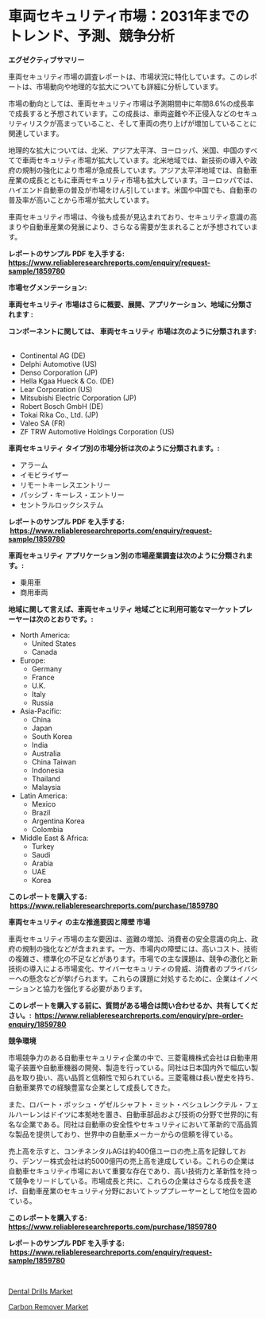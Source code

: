 <p><h1>車両セキュリティ市場：2031年までのトレンド、予測、競争分析</h1></p><p><strong>エグゼクティブサマリー</strong></p>
<p><p>車両セキュリティ市場の調査レポートは、市場状況に特化しています。このレポートは、市場動向や地理的な拡大についても詳細に分析しています。</p><p>市場の動向としては、車両セキュリティ市場は予測期間中に年間8.6%の成長率で成長すると予想されています。この成長は、車両盗難や不正侵入などのセキュリティリスクが高まっていること、そして車両の売り上げが増加していることに関連しています。</p><p>地理的な拡大については、北米、アジア太平洋、ヨーロッパ、米国、中国のすべてで車両セキュリティ市場が拡大しています。北米地域では、新技術の導入や政府の規制の強化により市場が急成長しています。アジア太平洋地域では、自動車産業の成長とともに車両セキュリティ市場も拡大しています。ヨーロッパでは、ハイエンド自動車の普及が市場をけん引しています。米国や中国でも、自動車の普及率が高いことから市場が拡大しています。</p><p>車両セキュリティ市場は、今後も成長が見込まれており、セキュリティ意識の高まりや自動車産業の発展により、さらなる需要が生まれることが予想されています。</p></p>
<p><strong>レポートのサンプル PDF を入手する: <a href="https://www.reliableresearchreports.com/enquiry/request-sample/1859780">https://www.reliableresearchreports.com/enquiry/request-sample/1859780</a></strong></p>
<p><strong>市場セグメンテーション:</strong></p>
<p><strong> 車両セキュリティ 市場はさらに概要、展開、アプリケーション、地域に分類されます :</strong></p>
<p><strong>コンポーネントに関しては、 車両セキュリティ 市場は次のように分類されます: &nbsp;</strong></p>
<p><ul><li>Continental AG (DE)</li><li>Delphi Automotive (US)</li><li>Denso Corporation (JP)</li><li>Hella Kgaa Hueck & Co. (DE)</li><li>Lear Corporation (US)</li><li>Mitsubishi Electric Corporation (JP)</li><li>Robert Bosch GmbH (DE)</li><li>Tokai Rika Co., Ltd. (JP)</li><li>Valeo SA (FR)</li><li>ZF TRW Automotive Holdings Corporation (US)</li></ul></p>
<p><strong> 車両セキュリティ タイプ別の市場分析は次のように分類されます。:</strong></p>
<p><ul><li>アラーム</li><li>イモビライザー</li><li>リモートキーレスエントリー</li><li>パッシブ・キーレス・エントリー</li><li>セントラルロックシステム</li></ul></p>
<p><strong>レポートのサンプル PDF を入手する: &nbsp;<a href="https://www.reliableresearchreports.com/enquiry/request-sample/1859780">https://www.reliableresearchreports.com/enquiry/request-sample/1859780</a></strong></p>
<p><strong> 車両セキュリティ アプリケーション別の市場産業調査は次のように分類されます。:</strong></p>
<p><ul><li>乗用車</li><li>商用車両</li></ul></p>
<p><strong>地域に関して言えば、車両セキュリティ 地域ごとに利用可能なマーケットプレーヤーは次のとおりです。:</strong></p>
<p><ul>
    <li>
        North America:
        <ul>
            <li>United States</li>
            <li>Canada</li>
        </ul>
    </li>
    <li>
        Europe:
        <ul>
            <li>Germany</li>
            <li>France</li>
            <li>U.K.</li>
            <li>Italy</li>
            <li>Russia</li>
        </ul>
    </li>
    <li>
        Asia-Pacific:
        <ul>
            <li>China</li>
            <li>Japan</li>
            <li>South Korea</li>
            <li>India</li>
            <li>Australia</li>
            <li>China Taiwan</li>
            <li>Indonesia</li>
            <li>Thailand</li>
            <li>Malaysia</li>
        </ul>
    </li>
    <li>
        Latin America:
        <ul>
            <li>Mexico</li>
            <li>Brazil</li>
            <li>Argentina Korea</li>
            <li>Colombia</li>
        </ul>
    </li>
    <li>
        Middle East & Africa:
        <ul>
            <li>Turkey</li>
            <li>Saudi</li>
            <li>Arabia</li>
            <li>UAE</li>
            <li>Korea</li>
        </ul>
    </li>
    </ul></p>
<p><strong>このレポートを購入する: &nbsp;<a href="https://www.reliableresearchreports.com/purchase/1859780">https://www.reliableresearchreports.com/purchase/1859780</a></strong></p>
<p><strong>車両セキュリティ の主な推進要因と障壁 市場</strong></p>
<p><p>車両セキュリティ市場の主な要因は、盗難の増加、消費者の安全意識の向上、政府の規制の強化などが含まれます。一方、市場内の障壁には、高いコスト、技術の複雑さ、標準化の不足などがあります。市場での主な課題は、競争の激化と新技術の導入による市場変化、サイバーセキュリティの脅威、消費者のプライバシーへの懸念などが挙げられます。これらの課題に対処するために、企業はイノベーションと協力を強化する必要があります。</p></p>
<p><strong>このレポートを購入する前に、質問がある場合は問い合わせるか、共有してください。:&nbsp; <a href="https://www.reliableresearchreports.com/enquiry/pre-order-enquiry/1859780">https://www.reliableresearchreports.com/enquiry/pre-order-enquiry/1859780</a></strong></p>
<p><strong>競争環境</strong></p>
<p><p>市場競争力のある自動車セキュリティ企業の中で、三菱電機株式会社は自動車用電子装置や自動車機器の開発、製造を行っている。同社は日本国内外で幅広い製品を取り扱い、高い品質と信頼性で知られている。三菱電機は長い歴史を持ち、自動車業界での経験豊富な企業として成長してきた。</p><p>また、ロバート・ボッシュ・ゲゼルシャフト・ミット・ベシュレンクテル・フェルハーレンはドイツに本拠地を置き、自動車部品および技術の分野で世界的に有名な企業である。同社は自動車の安全性やセキュリティにおいて革新的で高品質な製品を提供しており、世界中の自動車メーカーからの信頼を得ている。</p><p>売上高を示すと、コンチネンタルAGは約400億ユーロの売上高を記録しており、デンソー株式会社は約5000億円の売上高を達成している。これらの企業は自動車セキュリティ市場において重要な存在であり、高い技術力と革新性を持って競争をリードしている。市場成長と共に、これらの企業はさらなる成長を遂げ、自動車産業のセキュリティ分野においてトッププレーヤーとして地位を固めている。</p></p>
<p><strong>このレポートを購入する: &nbsp; <a href="https://www.reliableresearchreports.com/purchase/1859780">https://www.reliableresearchreports.com/purchase/1859780</a></strong></p>
<p><strong>レポートのサンプル PDF を入手する: &nbsp;<a href="https://www.reliableresearchreports.com/enquiry/request-sample/1859780">https://www.reliableresearchreports.com/enquiry/request-sample/1859780</a></strong><strong></strong></p>
<p>&nbsp;</p>
<p><p><a href="https://summer-dogwood-3e9.notion.site/Dental-Drills-Market-Furnish-Information-about-Market-Size-Market-Share-Market-Dynamics-and-Proje-a3a559e1dce348ccb510616c5080b7b3">Dental Drills Market</a></p><p><a href="https://github.com/Sherrillcrooksxa8i18ucf2m/Market-Research-Report-List-1/blob/main/carbon-remover-market.md">Carbon Remover Market</a></p></p>